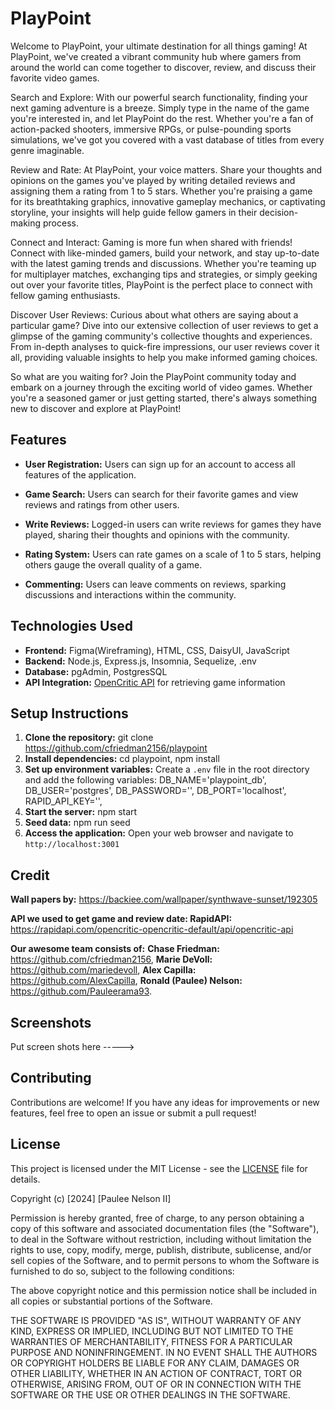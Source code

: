 # PlayPoint
Welcome to PlayPoint, your ultimate destination for all things gaming! At PlayPoint, we've created a vibrant community hub where gamers from around the world can come together to discover, review, and discuss their favorite video games.


Search and Explore:
With our powerful search functionality, finding your next gaming adventure is a breeze. Simply type in the name of the game you're interested in, and let PlayPoint do the rest. Whether you're a fan of action-packed shooters, immersive RPGs, or pulse-pounding sports simulations, we've got you covered with a vast database of titles from every genre imaginable.


Review and Rate:
At PlayPoint, your voice matters. Share your thoughts and opinions on the games you've played by writing detailed reviews and assigning them a rating from 1 to 5 stars. Whether you're praising a game for its breathtaking graphics, innovative gameplay mechanics, or captivating storyline, your insights will help guide fellow gamers in their decision-making process.


Connect and Interact:
Gaming is more fun when shared with friends! Connect with like-minded gamers, build your network, and stay up-to-date with the latest gaming trends and discussions. Whether you're teaming up for multiplayer matches, exchanging tips and strategies, or simply geeking out over your favorite titles, PlayPoint is the perfect place to connect with fellow gaming enthusiasts.


Discover User Reviews:
Curious about what others are saying about a particular game? Dive into our extensive collection of user reviews to get a glimpse of the gaming community's collective thoughts and experiences. From in-depth analyses to quick-fire impressions, our user reviews cover it all, providing valuable insights to help you make informed gaming choices.


So what are you waiting for? Join the PlayPoint community today and embark on a journey through the exciting world of video games. Whether you're a seasoned gamer or just getting started, there's always something new to discover and explore at PlayPoint!




## Features


- **User Registration:** Users can sign up for an account to access all features of the application.


- **Game Search:** Users can search for their favorite games and view reviews and ratings from other users.


- **Write Reviews:** Logged-in users can write reviews for games they have played, sharing their thoughts and opinions with the community.


- **Rating System:** Users can rate games on a scale of 1 to 5 stars, helping others gauge the overall quality of a game.


- **Commenting:** Users can leave comments on reviews, sparking discussions and interactions within the community.


## Technologies Used


- **Frontend:** Figma(Wireframing), HTML, CSS, DaisyUI, JavaScript
- **Backend:** Node.js, Express.js, Insomnia, Sequelize, .env
- **Database:** pgAdmin, PostgresSQL
- **API Integration:** [OpenCritic API](https://rapidapi.com/opencritic-opencritic-default/api/opencritic-api) for retrieving game information


## Setup Instructions


1. **Clone the repository:** git clone https://github.com/cfriedman2156/playpoint
2. **Install dependencies:** cd playpoint, npm install
3. **Set up environment variables:** Create a `.env` file in the root directory and add the following variables:
DB_NAME='playpoint_db',
DB_USER='postgres',
DB_PASSWORD='',
DB_PORT='localhost',
RAPID_API_KEY='',
4. **Start the server:**
npm start
5. **Seed data:**
npm run seed
6. **Access the application:**
Open your web browser and navigate to `http://localhost:3001`

## Credit
**Wall papers by:** https://backiee.com/wallpaper/synthwave-sunset/192305


**API we used to get game and review date: RapidAPI:** https://rapidapi.com/opencritic-opencritic-default/api/opencritic-api


**Our awesome team consists of:**  **Chase Friedman:** https://github.com/cfriedman2156, **Marie DeVoll:** https://github.com/mariedevoll, **Alex Capilla:** https://github.com/AlexCapilla, **Ronald (Paulee) Nelson:** https://github.com/Pauleerama93.


## Screenshots
Put screen shots here ----->


## Contributing


Contributions are welcome! If you have any ideas for improvements or new features, feel free to open an issue or submit a pull request!

## License


This project is licensed under the MIT License - see the [LICENSE](LICENSE) file for details.


Copyright (c) [2024] [Paulee Nelson II]


Permission is hereby granted, free of charge, to any person obtaining a copy of this software and associated documentation files (the "Software"), to deal in the Software without restriction, including without limitation the rights to use, copy, modify, merge, publish, distribute, sublicense, and/or sell copies of the Software, and to permit persons to whom the Software is furnished to do so, subject to the following conditions:


The above copyright notice and this permission notice shall be included in all copies or substantial portions of the Software.


THE SOFTWARE IS PROVIDED "AS IS", WITHOUT WARRANTY OF ANY KIND, EXPRESS OR IMPLIED, INCLUDING BUT NOT LIMITED TO THE WARRANTIES OF MERCHANTABILITY, FITNESS FOR A PARTICULAR PURPOSE AND NONINFRINGEMENT. IN NO EVENT SHALL THE AUTHORS OR COPYRIGHT HOLDERS BE LIABLE FOR ANY CLAIM, DAMAGES OR OTHER LIABILITY, WHETHER IN AN ACTION OF CONTRACT, TORT OR OTHERWISE, ARISING FROM, OUT OF OR IN CONNECTION WITH THE SOFTWARE OR THE USE OR OTHER DEALINGS IN THE SOFTWARE.
